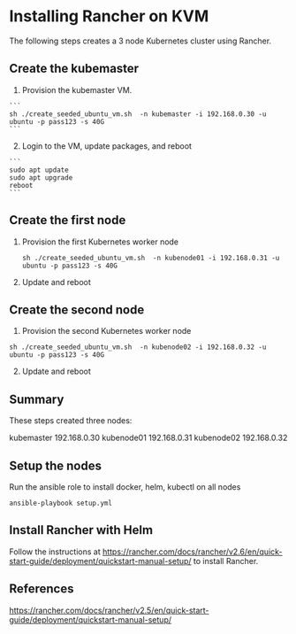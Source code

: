 # Installing Rancher on KVM

The following steps creates a 3 node Kubernetes cluster using Rancher.

## Create the kubemaster
    
  1. Provision the kubemaster VM.

    ```
    sh ./create_seeded_ubuntu_vm.sh  -n kubemaster -i 192.168.0.30 -u ubuntu -p pass123 -s 40G
    ```

  2. Login to the VM, update packages, and reboot

    ```
    sudo apt update
    sudo apt upgrade
    reboot
    ```

## Create the first node


1. Provision the first Kubernetes worker node

    ```
    sh ./create_seeded_ubuntu_vm.sh  -n kubenode01 -i 192.168.0.31 -u ubuntu -p pass123 -s 40G
    ```

2. Update and reboot

## Create the second node

1. Provision the second Kubernetes worker node

  ```
  sh ./create_seeded_ubuntu_vm.sh  -n kubenode02 -i 192.168.0.32 -u ubuntu -p pass123 -s 40G
  ```

  2. Update and reboot


## Summary

These steps created three nodes:

kubemaster 192.168.0.30
kubenode01 192.168.0.31
kubenode02 192.168.0.32

## Setup the nodes  

Run the ansible role to install docker, helm, kubectl on all nodes

```
ansible-playbook setup.yml 
```
## Install Rancher with Helm

Follow the instructions at https://rancher.com/docs/rancher/v2.6/en/quick-start-guide/deployment/quickstart-manual-setup/ to install Rancher. 

## References

https://rancher.com/docs/rancher/v2.5/en/quick-start-guide/deployment/quickstart-manual-setup/